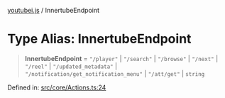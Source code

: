 [youtubei.js](../README.md) / InnertubeEndpoint

# Type Alias: InnertubeEndpoint

> **InnertubeEndpoint** = `"/player"` \| `"/search"` \| `"/browse"` \| `"/next"` \| `"/reel"` \| `"/updated_metadata"` \| `"/notification/get_notification_menu"` \| `"/att/get"` \| `string`

Defined in: [src/core/Actions.ts:24](https://github.com/LuanRT/YouTube.js/blob/0733f60b57877f6b8b87dfd5cc6195b5085f5c09/src/core/Actions.ts#L24)

